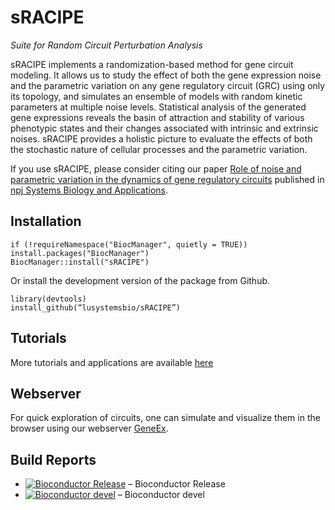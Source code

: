 # sRACIPE 

*Suite for Random Circuit Perturbation Analysis*


sRACIPE implements a randomization-based method for gene circuit modeling. It allows us to study the effect of both the gene expression noise and the parametric variation on any gene regulatory circuit (GRC) using only its topology, and simulates an ensemble of models with random kinetic parameters at multiple noise levels. Statistical analysis of the generated gene expressions reveals the basin of attraction and stability of various phenotypic states and their changes associated with intrinsic and extrinsic noises. sRACIPE provides a holistic picture to evaluate the effects of both the stochastic nature of cellular processes and the parametric variation.   

If you use sRACIPE, please consider citing our paper [Role of noise and parametric variation in the dynamics of gene regulatory circuits](https://www.nature.com/articles/s41540-018-0076-x) published in [npj Systems Biology and Applications](https://www.nature.com/npjsba/articles).

## Installation ##

```
if (!requireNamespace("BiocManager", quietly = TRUE))
install.packages("BiocManager")
BiocManager::install("sRACIPE")
```
Or install the development version of the package from Github.
```
library(devtools)
install_github(“lusystemsbio/sRACIPE”)
```
## Tutorials ##
More tutorials and applications are available [here](https://lusystemsbio.github.io/sRACIPE/) 


## Webserver ##

For quick exploration of circuits, one can simulate and visualize them in the browser using our webserver [GeneEx](https://geneex.jax.org/).

## Build Reports ##
- [![Bioconductor Release](https://bioconductor.org/shields/build/release/bioc/sRACIPE.svg)](https://bioconductor.org/checkResults/release/bioc-LATEST/sRACIPE/) – Bioconductor Release
- [![Bioconductor devel](https://bioconductor.org/shields/build/devel/bioc/sRACIPE.svg)](https://bioconductor.org/checkResults/devel/bioc-LATEST/sRACIPE/) – Bioconductor devel

